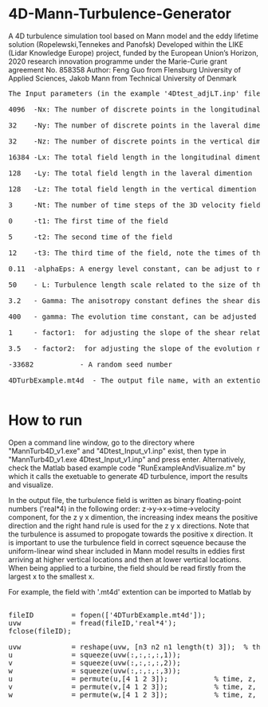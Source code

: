 # 4D-Mann-Turbulence-Generator
A 4D turbulence simulation tool based on Mann model and the eddy lifetime solution (Ropelewski,Tennekes and Panofsk) Developed within the LIKE (Lidar Knowledge Europe) project, funded by the European Union’s Horizon, 2020 research innovation programme under the Marie-Curie grant agreement No. 858358 Author:  Feng Guo from Flensburg University of Applied Sciences,  Jakob Mann from Technical University of Denmark

<pre>
The Input parameters (in the example '4Dtest_adjLT.inp' file) are described below:<br />
4096  -Nx: The number of discrete points in the longitudinal dimention<br />
32    -Ny: The number of discrete points in the laveral dimention<br />
32    -Nz: The number of discrete points in the vertical dimention<br />
16384 -Lx: The total field length in the longitudinal dimention<br />
128   -Ly: The total field length in the laveral dimention<br />
128   -Lz: The total field length in the vertical dimention<br />
3     -Nt: The number of time steps of the 3D velocity field<br />
0     -t1: The first time of the field<br />
5     -t2: The second time of the field<br />
12    -t3: The third time of the field, note the times of the fields should match the number of time steps!<br />
0.11  -alphaEps: A energy level constant, can be adjust to reach target turbulence intensity<br />
50    - L: Turbulence length scale related to the size of the eddies that contains most of the energy<br />
3.2   - Gamma: The anisotropy constant defines the shear distortion effect <br />
400   - gamma: The evolution time constant, can be adjusted to get different longitudinal coherence <br />
1     - factor1:  for adjusting the slope of the shear related eddy lifetime "tau", the actual slope = -factor1,  for k magnitude approximate 0<br />
3.5   - factor2:  for adjusting the slope of the evolution related eddy lifetime "tau_e", the actual slope = -2/3*factor2,  for k magnitude approximate inf<br />
-33682           - A random seed number<br />
4DTurbExample.mt4d  - The output file name, with an extention of '.mt4d'. <br />
</pre>


# How to run
Open a command line window, go to the directory where "MannTurb4D_v1.exe" and "4Dtest_Input_v1.inp" exist, then type in "MannTurb4D_v1.exe 4Dtest_Input_v1.inp" and press enter.
Alternatively, check the Matlab based example code "RunExampleAndVisualize.m" by which it calls the exetuable to generate 4D turbulence, import the results and visualize.


In the output file, the turbulence field is written as binary floating-point numbers ('real*4) in the following order: z->y->x->time->velocity component,  for the z y x dimention, the increasing index means the positive direction and the right hand rule is used for the z y x directions. Note that the turbulence is assumed to propogate towards the positive x direction. It is important to use the turbulence field in correct sqeuence because the uniform-linear wind shear included in Mann model results in eddies first arriving at higher vertical locations and then at lower vertical locations. When being applied to a turbine, the field should be read firstly from the largest x to the smallest x.

For example, the field with '.mt4d' extention can be imported to Matlab by 
<pre>

fileID         = fopen(['4DTurbExample.mt4d']);
uvw            = fread(fileID,'real*4');
fclose(fileID);

uvw            = reshape(uvw, [n3 n2 n1 length(t) 3]);  % the dimention and sequnce should be fixed here
u              = squeeze(uvw(:,:,:,:,1));
v              = squeeze(uvw(:,:,:,:,2));
w              = squeeze(uvw(:,:,:,:,3));
u              = permute(u,[4 1 2 3]);           % time, z, y , x
v              = permute(v,[4 1 2 3]);           % time, z, y , x
w              = permute(w,[4 1 2 3]);           % time, z, y , x
</pre>


